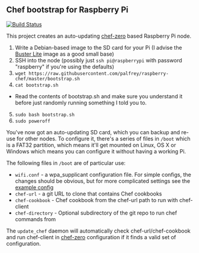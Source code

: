 Chef bootstrap for Raspberry Pi
-------------------------------
[![Build Status](https://travis-ci.com/palfrey/raspberry-chef.svg?branch=master)](https://travis-ci.com/palfrey/raspberry-chef)

This project creates an auto-updating [chef-zero](https://www.chef.io/blog/2013/10/31/chef-client-z-from-zero-to-chef-in-8-5-seconds/) based Raspberry Pi node.

1. Write a Debian-based image to the SD card for your Pi (I advise the [Buster Lite](https://www.raspberrypi.org/downloads/raspbian/) image as a good small base)
2. SSH into the node (possibly just `ssh pi@raspberrypi` with password "raspberry" if you're using the defaults)
3. `wget https://raw.githubusercontent.com/palfrey/raspberry-chef/master/bootstrap.sh`
4. `cat bootstrap.sh`
  * Read the contents of bootstrap.sh and make sure you understand it before just randomly running something I told you to.
5. `sudo bash bootstrap.sh`
6. `sudo poweroff`

You've now got an auto-updating SD card, which you can backup and re-use for other nodes. To configure it, there's a series of files in `/boot` which is a FAT32 partition, which means it'll get mounted on Linux, OS X or Windows which means you can configure it without having a working Pi.

The following files in `/boot` are of particular use:
* `wifi.conf` - a wpa_supplicant configuration file. For simple configs, the changes should be obvious, but for more complicated settings see the [example config](http://w1.fi/cgit/hostap/plain/wpa_supplicant/wpa_supplicant.conf)
* `chef-url` - a git URL to clone that contains Chef cookbooks
* `chef-cookbook` - Chef cookbook from the chef-url path to run with chef-client
* `chef-directory` - Optional subdirectory of the git repo to run chef commands from

The `update_chef` daemon will automatically check chef-url/chef-cookbook and run chef-client in [chef-zero](https://www.chef.io/blog/2013/10/31/chef-client-z-from-zero-to-chef-in-8-5-seconds/) configuration if it finds a valid set of configuration.
